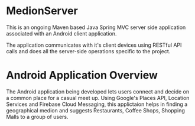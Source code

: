 # MedionServer

This is an ongoing Maven based Java Spring MVC server side application associated with an Android client application.

The application communicates with it's client devices using RESTful API calls and does all the server-side operations specific to the project.


# Android Application Overview
The Android application being developed lets users connect and decide on a common place for a casual meet up. Using Google's Places API, Location Services and Firebase Cloud Messaging, this applictaion helps in finding a geographical medion and suggests Restaurants, Coffee Shops, Shopping Malls to a group of users.